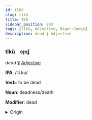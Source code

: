 ```yaml
---
id: tîkû
slug: tîkû
title: TKÛ
sidebar_position: 293
tags: [tîkû, Adjective, Niger-Congo]
description: dead § Adjective
---
```


### tîkû&emsp;<span kind="abugida">cɟɔʄ</span>

*dead* **§** [Adjective](../../tags/Adjective)

**IPA**: /ˈti.ku/

**Verb**: to be dead

**Noun**: deadness/death

**Modifier**: dead

<details>
    <summary>Origin</summary>
    Yoruba ti kú /tī/+/kú/<br/>
    <em>Niger-Congo Language Family</em>
</details>